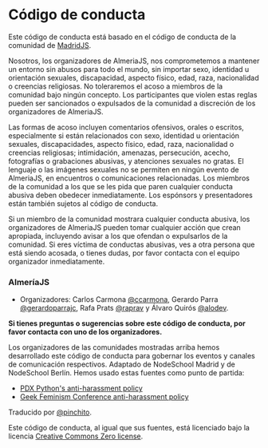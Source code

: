# Código de conducta

Este código de conducta está basado en el código de conducta de la comunidad de [MadridJS](https://github.com/madridjs/talks/blob/master/codigo-conducta.md).

Nosotros, los organizadores de AlmeriaJS, nos comprometemos a mantener
un entorno sin abusos para todo el mundo, sin importar sexo, identidad u orientación
sexuales, discapacidad, aspecto físico, edad, raza, nacionalidad
o creencias religiosas.
No toleraremos el acoso a miembros de la comunidad bajo ningún concepto.
Los participantes que violen estas reglas pueden ser sancionados o expulsados
de la comunidad a discreción de los organizadores de AlmeriaJS.

Las formas de acoso incluyen comentarios ofensivos, orales o escritos,
especialmente si están relacionados con sexo, identidad u orientación sexuales, discapacidades,
aspecto físico, edad, raza, nacionalidad o creencias religiosas;
intimidación, amenazas, persecución, acecho, fotografías o grabaciones abusivas,
y atenciones sexuales no gratas.
El lenguaje o las imágenes sexuales no se permiten en ningún evento de
AlmeriaJS, en encuentros o comunicaciones relacionadas.
Los miembros de la comunidad a los que se les pida que paren cualquier
conducta abusiva deben obedecer inmediatamente.
Los espónsors y presentadores están también sujetos al código de conducta.

Si un miembro de la comunidad mostrara cualquier conducta abusiva,
los organizadores de AlmeriaJS pueden tomar cualquier acción
que crean apropiada, incluyendo avisar a los que ofendan o expulsarlos
de la comunidad. Si eres víctima de conductas abusivas, ves a otra persona
que está siendo acosada, o tienes dudas, por favor contacta con el equipo
organizador inmediatamente.

### AlmeríaJS

* Organizadores: Carlos Carmona [@ccarmona](https://twitter.com/ccarmona), Gerardo Parra [@gerardoparrajc](https://twitter.com/gerardoparrajc), Rafa Prats [@raprav](https://twitter.com/raprav) y Álvaro Quirós [@alodev](https://twitter.com/alodev).

**Si tienes preguntas o sugerencias sobre este código de conducta,
por favor contacta con uno de los organizadores.**

Los organizadores de las comunidades mostradas arriba hemos desarrollado este código de conducta
para gobernar los eventos y canales de comunicación respectivos.
Adaptado de NodeSchool Madrid y de NodeSchool Berlín.
Hemos usado estas fuentes como punto de partida:

* [PDX
Python's anti-harassment policy](http://www.meetup.com/pdxpython/pages/Code_of_Conduct/)
* [Geek Feminism Conference anti-harassment policy](http://geekfeminism.wikia.com/wiki/Conference_anti-harassment/Policy)

Traducido por [@pinchito](https://twitter.com/pinchito).

Este código de conducta, al igual que sus fuentes, está licenciado bajo la licencia
[Creative Commons Zero license](http://creativecommons.org/publicdomain/zero/1.0/).


